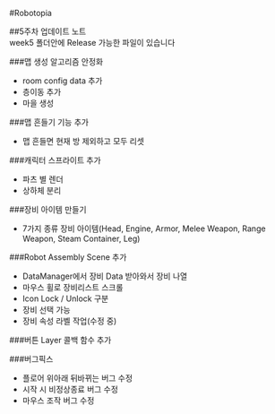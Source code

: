 #Robotopia  

##5주차 업데이트 노트  
week5 폴더안에 Release 가능한 파일이 있습니다  

###맵 생성 알고리즘 안정화  
- room config data 추가  
- 층이동 추가  
- 마을 생성  
  
###맵 흔들기 기능 추가  
- 맵 흔들면 현재 방 제외하고 모두 리셋  
  
###캐릭터 스프라이트 추가  
- 파츠 별 렌더  
- 상하체 분리  
  
###장비 아이템 만들기  
- 7가지 종류 장비 아이템(Head, Engine, Armor, Melee Weapon, Range Weapon, Steam Container, Leg)  
  
###Robot Assembly Scene 추가  
- DataManager에서 장비 Data 받아와서 장비 나열  
- 마우스 휠로 장비리스트 스크롤  
- Icon Lock / Unlock 구분  
- 장비 선택 가능  
- 장비 속성 라벨 작업(수정 중)  
  
###버튼 Layer 콜백 함수 추가  
  
###버그픽스
- 플로어 위아래 뒤바뀌는 버그 수정  
- 시작 시 비정상종료 버그 수정  
- 마우스 조작 버그 수정  

